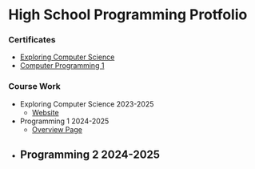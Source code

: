 # High School Programming Protfolio
### Certificates
- [Exploring Computer Science](https://github.com/SaltyNickel702/school/blob/main/Certificates/Nicholas%20M%20Wolf_Computer%20Programming%20I_12162024.pdf)
- [Computer Programming 1](https://github.com/SaltyNickel702/school/blob/main/Certificates/Nicholas%20M%20Wolf_Computer%20Programming%20I_12162024.pdf)

### Course Work
- Exploring Computer Science 2023-2025
  - [Website](https://saltynickel702.github.io/school/website%20ECS/)
- Programming 1 2024-2025
  - [Overview Page](./CompProg1/)
- Programming 2 2024-2025
  - 

